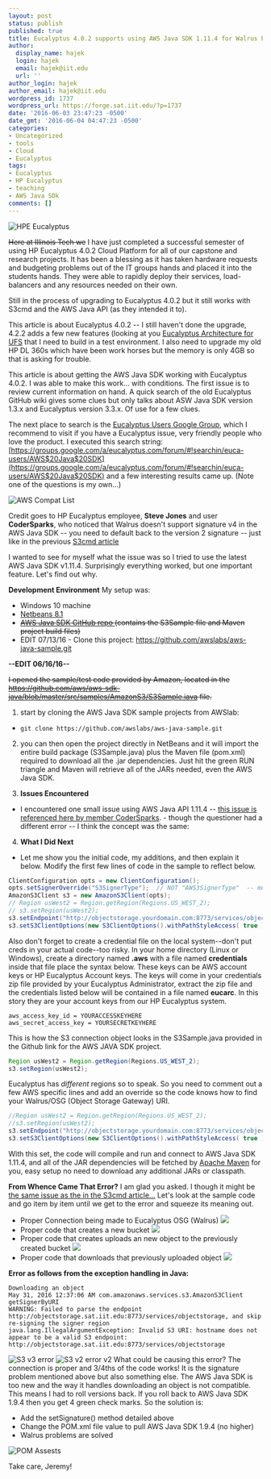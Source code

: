 ```yaml
---
layout: post
status: publish
published: true
title: Eucalyptus 4.0.2 supports using AWS Java SDK 1.11.4 for Walrus but really 1.9.4
author:
  display_name: hajek
  login: hajek
  email: hajek@iit.edu
  url: ''
author_login: hajek
author_email: hajek@iit.edu
wordpress_id: 1737
wordpress_url: https://forge.sat.iit.edu/?p=1737
date: '2016-06-03 23:47:23 -0500'
date_gmt: '2016-06-04 04:47:23 -0500'
categories:
- Uncategorized
- tools
- Cloud
- Eucalyptus
tags:
- Eucalyptus
- HP Eucalyptus
- teaching
- AWS Java SDk
comments: []
---
```

![*HPE Eucalyptus*](/assets/2016/06/225px-Eucalyptus-Logo.jpg)

<strike>Here at Illinois Tech we</strike> I have just completed a successful semester of using HP Eucalyptus 4.0.2 Cloud Platform for all of our capstone and research projects.  It has been a blessing as it has taken hardware requests and budgeting problems out of the IT groups hands and placed it into the students hands.  They were able to rapidly deploy their services, load-balancers and any resources needed on their own.

Still in the process of upgrading to Eucalyptus 4.0.2 but it still works with S3cmd and the AWS Java API (as they intended it to).

This article is about Eucalyptus 4.0.2 -- I still haven't done the upgrade, 4.2.2 adds a few new features (looking at you [Eucalyptus Architecture for UFS](http://docs.hpcloud.com/eucalyptus/4.2.2/#install-guide/euca_architecture.html "Eucalyptus Architecture") that I need to build in a test environment.  I also need to upgrade my old HP DL 360s which have been work horses but the memory is only 4GB so that is asking for trouble.

This article is about getting the AWS Java SDK working with Eucalyptus 4.0.2.  I was able to make this work... with conditions.  The first issue is to review current information on hand.  A quick search of the old Eucalyptus GitHub wiki gives some clues but only talks about ASW Java SDK version 1.3.x and Eucalyptus version 3.3.x.  Of use for a few clues.

The next place to search is the [Eucalyptus Users Google Group](https://groups.google.com/a/eucalyptus.com/forum/#!forum/euca-users "Eucalyptus Users Google Group"), which I recommend to visit if you have a Eucalyptus issue, very friendly people who love the product.  I executed this search string: [https://groups.google.com/a/eucalyptus.com/forum/#!searchin/euca-users/AWS$20Java$20SDK](https://groups.google.com/a/eucalyptus.com/forum/#!searchin/euca-users/AWS$20Java$20SDK) and a few interesting results came up. (Note one of the questions is my own...)

![*AWS Compat List*](/assets/2016/06/aws-java-compat-list-768x403.png)

Credit goes to HP Eucalyptus employee, **Steve Jones** and user **CoderSparks**, who noticed that Walrus doesn't support signature v4 in the AWS Java SDK -- you need to default back to the version 2 signature -- just like in the previous [S3cmd article](https://forge.sat.iit.edu/2016/05/using-s3cmd-with-walrus-and-hp-eucalyptus-4-0-2-works-but-with-a-twist/)

I wanted to see for myself what the issue was so I tried to use the latest AWS Java SDK v1.11.4.  Surprisingly everything worked, but one important feature. Let's find out why.

**Development Environment**
My setup was:

* Windows 10 machine
*  <a href="https://netbeans.org/">Netbeans 8.1</a>
*  <del datetime="2016-07-14T03:31:32+00:00"><a href="https://github.com/aws/aws-sdk-java">AWS Java SDK GitHub repo </a>(contains the S3Sample file and Maven project build files)</del>
*  EDIT 07/13/16 - Clone this project: <a href="https://github.com/awslabs/aws-java-sample.git">https://github.com/awslabs/aws-java-sample.git</a>

**--EDIT 06/16/16--**

<del datetime="2016-06-16T21:00:18+00:00">I opened the sample/test code provided by Amazon, located in the <a href="https://github.com/aws/aws-sdk-java/tree/master/src/samples/AmazonS3">https://github.com/aws/aws-sdk-java/blob/master/src/samples/AmazonS3/S3Sample.java</a> file.</del>

1) start by cloning the AWS Java SDK sample projects from AWSlab: 
  +  ```git clone https://github.com/awslabs/aws-java-sample.git```

2) you can then open the project directly in NetBeans and it will import the entire build package (S3Sample.java) plus the Maven file (pom.xml) required to download all the .jar dependencies. Just hit the green RUN triangle and Maven will retrieve all of the JARs needed, even the AWS Java SDK.

3) **Issues Encountered**
  +  I encountered one small issue using AWS Java API 1.11.4 -- <a href="https://groups.google.com/a/eucalyptus.com/forum/#!searchin/euca-users/aws$20java$20sdk/euca-users/hnU9NmFM7-Q/W-AScuslW1YJ">this issue is referenced here by member CoderSparks</a>. - though the questioner had a different error -- I think the concept was the same:  

4) **What I Did Next**
  + Let me show you the initial code, my additions, and then explain it below.  Modify the first few lines of code in the sample to reflect below.</p>

```java // My additions to the S3Sample.java code
ClientConfiguration opts = new ClientConfiguration();
opts.setSignerOverride("S3SignerType");  // NOT "AWS3SignerType"  -- mentioned by Steve Jones set signatures back to v2.</p>
AmazonS3Client s3 = new AmazonS3Client(opts);
// Region usWest2 = Region.getRegion(Regions.US_WEST_2);
// s3.setRegion(usWest2);
s3.setEndpoint("http://objectstorage.yourdomain.com:8773/services/objectstorage/");
s3.setS3ClientOptions(new S3ClientOptions().withPathStyleAccess( true ) );
```

Also don't forget to create a credential file on the local system--don't put creds in your actual code--too risky. In your home directory (Linux or Windows), create a directory named **.aws** with a file named **credentials** inside that file place the syntax below.  These keys can be AWS account keys or HP Eucalyptus Account keys. The keys will come in your credentials zip file provided by your Eucalyptus Administrator, extract the zip file and the credentials listed below will be contained in a file named **eucarc**. In this story they are your account keys from our HP Eucalyptus system.</p>

```[default]
aws_access_key_id = YOURACCESSKEYHERE
aws_secret_access_key = YOURSECRETKEYHERE
```

This is how the S3 connection object looks in the S3Sample.java provided in the Github link for the AWS JAVA SDK project.
```java AmazonS3 s3 = new AmazonS3Client();
Region usWest2 = Region.getRegion(Regions.US_WEST_2);
s3.setRegion(usWest2);
```

Eucalyptus has *different* regions so to speak. So you need to comment out a few AWS specific lines and add an override so the code knows how to find your Walrus/OSG (Object Storage Gateway) URI.</p>
```java AmazonS3 s3 = new AmazonS3Client();
//Region usWest2 = Region.getRegion(Regions.US_WEST_2);
//s3.setRegion(usWest2);
s3.setEndpoint("http://objectstorage.yourdomain.com:8773/services/objectstorage");
s3.setS3ClientOptions(new S3ClientOptions().withPathStyleAccess( true ) );
```

With this set, the code will compile and run and connect to AWS Java SDK 1.11.4, and all of the JAR dependencies will be fetched by <a href="https://en.wikipedia.org/wiki/Apache_Maven">Apache Maven</a> for you, easy setup no need to download any additional JARs or classpath. </p>

**From Whence Came That Error?**
I am glad you asked. I though it might be <a href="https://forge.sat.iit.edu/2016/05/using-s3cmd-with-walrus-and-hp-eucalyptus-4-0-2-works-but-with-a-twist/">the same issue as the in the S3cmd article...</a>  Let's look at the sample code and go item by item until we get to the error and squeeze its meaning out.


*  Proper Connection being made to Eucalyptus OSG (Walrus) ![](/assets/2016/05/Green-Tick.png)
*  Proper code that creates a new bucket ![](/assets/2016/05/Green-Tick.png)
*  Proper code that creates uploads an new object to the previously created bucket ![](/assets/2016/05/Green-Tick.png)
*   Proper code that downloads that previously uploaded object ![](/assets/2016/06/th.jpg)

**Error as follows from the exception handling in Java:**

``` 
Downloading an object
May 31, 2016 12:37:06 AM com.amazonaws.services.s3.AmazonS3Client getSignerByURI
WARNING: Failed to parse the endpoint http://objectstorage.sat.iit.edu:8773/services/objectstorage, and skip re-signing the signer region
java.lang.IllegalArgumentException: Invalid S3 URI: hostname does not appear to be a valid S3 endpoint: http://objectstorage.sat.iit.edu:8773/services/objectstorage
```

![S3 v3 error](/assets/2016/06/sampleS3-v3-error.png)
![S3 v2 error v2](/assets/2016/06/sampleS3-v3-error-P2-905x192.png)
What could be causing this error?  The connection is proper and 3/4ths of the code works! It is the signature problem mentioned above but also something else.  The AWS Java SDK is too new and the way it handles downloading an object is not compatible.  This means I had to roll versions back.  If you roll back to AWS Java SDK 1.9.4 then you get 4 green check marks. So the solution is:

*  Add the setSignature() method detailed above
*  Change the POM.xml file value to pull AWS Java SDK 1.9.4 (no higher)
*  Walrus problems are solved

![*POM Assests*](/assets/2016/06/pom-xml-1-9-4-768x275.png)

Take care, Jeremy!
